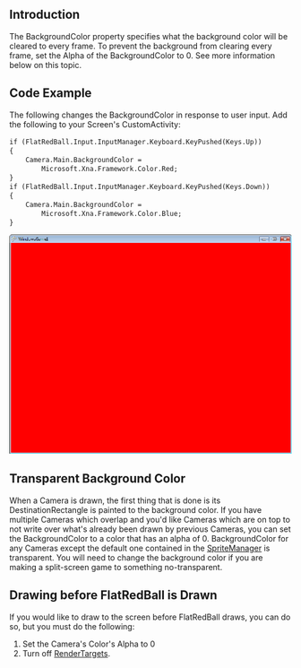 ## Introduction

The BackgroundColor property specifies what the background color will be cleared to every frame. To prevent the background from clearing every frame, set the Alpha of the BackgroundColor to 0. See more information below on this topic.

## Code Example

The following changes the BackgroundColor in response to user input. Add the following to your Screen's CustomActivity:

    if (FlatRedBall.Input.InputManager.Keyboard.KeyPushed(Keys.Up))
    {
        Camera.Main.BackgroundColor =
            Microsoft.Xna.Framework.Color.Red;
    }
    if (FlatRedBall.Input.InputManager.Keyboard.KeyPushed(Keys.Down))
    {
        Camera.Main.BackgroundColor =
            Microsoft.Xna.Framework.Color.Blue;
    }

![CameraBackgroundColor.png](/media/migrated_media-CameraBackgroundColor.png)

## Transparent Background Color

When a Camera is drawn, the first thing that is done is its DestinationRectangle is painted to the background color. If you have multiple Cameras which overlap and you'd like Cameras which are on top to not write over what's already been drawn by previous Cameras, you can set the BackgroundColor to a color that has an alpha of 0. BackgroundColor for any Cameras except the default one contained in the [SpriteManager](/frb/docs/index.php?title=SpriteManager "SpriteManager") is transparent. You will need to change the background color if you are making a split-screen game to something no-transparent.

## Drawing before FlatRedBall is Drawn

If you would like to draw to the screen before FlatRedBall draws, you can do so, but you must do the following:

1.  Set the Camera's Color's Alpha to 0
2.  Turn off [RenderTargets](/frb/docs/index.php?title=FlatRedBall.Graphics.Renderer "FlatRedBall.Graphics.Renderer").
